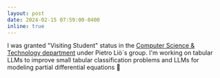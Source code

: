 ```yaml
---
layout: post
date: 2024-02-15 07:59:00-0400
inline: true
---
```

I was granted "Visiting Student" status in the [Computer Science & Technology department](https://www.cst.cam.ac.uk/people/directory/visitors) under Pietro Liò´s group. I'm working on tabular LLMs to improve small tabular classification problems and LLMs for modeling partial differential equations 🚀